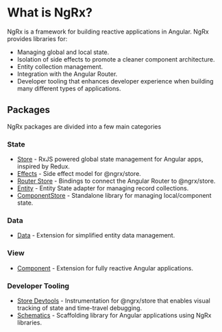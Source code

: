 <h1 class="no-toc">What is NgRx?</h1>

NgRx is a framework for building reactive applications in Angular. NgRx provides libraries for:

- Managing global and local state.
- Isolation of side effects to promote a cleaner component architecture.
- Entity collection management.
- Integration with the Angular Router.
- Developer tooling that enhances developer experience when building many different types of applications.

## Packages

NgRx packages are divided into a few main categories

### State

- [Store](guide/store) - RxJS powered global state management for Angular apps, inspired by Redux.
- [Effects](guide/effects) - Side effect model for @ngrx/store.
- [Router Store](guide/router-store) - Bindings to connect the Angular Router to @ngrx/store.
- [Entity](guide/entity) - Entity State adapter for managing record collections.
- [ComponentStore](guide/component-store) - Standalone library for managing local/component state.

### Data
- [Data](guide/data) - Extension for simplified entity data management.

### View

- [Component](guide/component) - Extension for fully reactive Angular applications.

### Developer Tooling

- [Store Devtools](guide/store-devtools) - Instrumentation for @ngrx/store that enables visual tracking of state and time-travel debugging.
- [Schematics](guide/schematics) - Scaffolding library for Angular applications using NgRx libraries.
